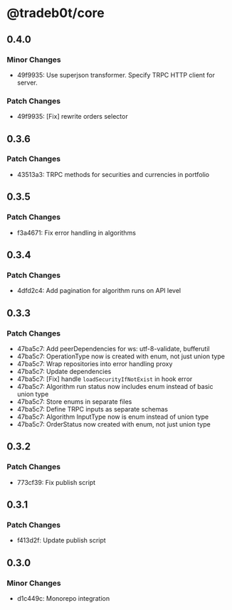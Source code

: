 # @tradeb0t/core

## 0.4.0

### Minor Changes

- 49f9935: Use superjson transformer. Specify TRPC HTTP client for server.

### Patch Changes

- 49f9935: [Fix] rewrite orders selector

## 0.3.6

### Patch Changes

- 43513a3: TRPC methods for securities and currencies in portfolio

## 0.3.5

### Patch Changes

- f3a4671: Fix error handling in algorithms

## 0.3.4

### Patch Changes

- 4dfd2c4: Add pagination for algorithm runs on API level

## 0.3.3

### Patch Changes

- 47ba5c7: Add peerDependencies for ws: utf-8-validate, bufferutil
- 47ba5c7: OperationType now is created with enum, not just union type
- 47ba5c7: Wrap repositories into error handling proxy
- 47ba5c7: Update dependencies
- 47ba5c7: [Fix] handle `loadSecurityIfNotExist` in hook error
- 47ba5c7: Algorithm run status now includes enum instead of basic union type
- 47ba5c7: Store enums in separate files
- 47ba5c7: Define TRPC inputs as separate schemas
- 47ba5c7: Algorithm InputType now is enum instead of union type
- 47ba5c7: OrderStatus now created with enum, not just union type

## 0.3.2

### Patch Changes

- 773cf39: Fix publish script

## 0.3.1

### Patch Changes

- f413d2f: Update publish script

## 0.3.0

### Minor Changes

- d1c449c: Monorepo integration
